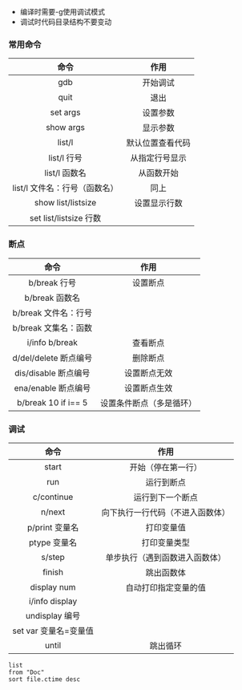- 编译时需要-g使用调试模式
- 调试时代码目录结构不要变动
### 常用命令
|             命令              |       作用       |
|:-----------------------------:|:----------------:|
|              gdb              |     开始调试     |
|             quit              |       退出       |
|           set args            |     设置参数     |
|           show args           |     显示参数     |
|            list/l             | 默认位置查看代码 |
|          list/l 行号          |  从指定行号显示  |
|         list/l 函数名         |    从函数开始    |
| list/l 文件名：行号（函数名） |       同上       |
|      show list/listsize       |   设置显示行数   |
|    set list/listsize 行数     |                  |
### 断点
|         命令          |           作用           |
|:---------------------:|:------------------------:|
|     b/break 行号      |         设置断点         |
|    b/break 函数名     |                          |
| b/break 文件名：行号  |                          |
| b/break 文集名：函数  |                          |
|    i/info b/break     |         查看断点         |
| d/del/delete 断点编号 |         删除断点         |
| dis/disable 断点编号  |       设置断点无效       |
|  ena/enable 断点编号  |       设置断点生效       |
|  b/break 10 if i== 5  | 设置条件断点（多是循环） |

### 调试
| 命令                  | 作用                             |
|:---------------------:|:--------------------------------:|
| start                 | 开始（停在第一行）               |
| run                   | 运行到断点                       |
| c/continue            | 运行到下一个断点                 |
| n/next                | 向下执行一行代码（不进入函数体） |
| p/print 变量名        | 打印变量值                       |
| ptype 变量名          | 打印变量类型                     |
| s/step                | 单步执行（遇到函数进入函数体）   |
| finish                | 跳出函数体                       |
| display num           | 自动打印指定变量的值             |
| i/info display        |                                  |
| undisplay 编号        |                                  |
| set var 变量名=变量值 |                                  |
| until                 | 跳出循环                         |

```dataview
list
from "Doc"
sort file.ctime desc
```

    
